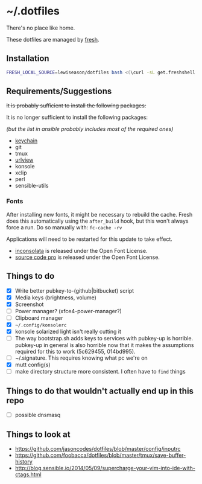 # ~/.dotfiles

There's no place like home.

These dotfiles are managed by [fresh].

## Installation

``` sh
FRESH_LOCAL_SOURCE=lewiseason/dotfiles bash <(\curl -sL get.freshshell.com)
```

## Requirements/Suggestions

~~It is probably sufficient to install the following packages:~~

It is no longer sufficient to install the following packages:

*(but the list in ansible probably includes most of the required ones)*

* [keychain]
* git
* tmux
* [urlview]
* konsole
* xclip
* perl
* sensible-utils

### Fonts

After installing new fonts, it might be necessary to rebuild the cache. Fresh
does this automatically using the `after_build` hook, but this won't always
force a run. Do so manually with: `fc-cache -rv`

Applications will need to be restarted for this update to take effect.

* [inconsolata] is released under the Open Font License.
* [source code pro] is released under the Open Font License.

## Things to do

- [x] Write better pubkey-to-(github|bitbucket) script
- [x] Media keys (brightness, volume)
- [x] Screenshot
- [ ] Power manager? (xfce4-power-manager?)
- [ ] Clipboard manager
- [x] `~/.config/konsolerc`
- [x] konsole solarized light isn't really cutting it
- [ ] The way bootstrap.sh adds keys to services with pubkey-up is horrible.
      pubkey-up in general is also horrible now that it makes the assumptions
      required for this to work (5c629455, 014bd995).
- [ ] ~/.signature. This requires knowing what pc we're on
- [x] mutt config(s)
- [ ] make directory structure more consistent. I often have to `find` things

## Things to do that wouldn't actually end up in this repo

- [ ] possible dnsmasq

## Things to look at

* https://github.com/jasoncodes/dotfiles/blob/master/config/inputrc
* https://github.com/foobacca/dotfiles/blob/master/tmux/save-buffer-history
* http://blog.sensible.io/2014/05/09/supercharge-your-vim-into-ide-with-ctags.html

[fresh]: http://freshshell.com
[inconsolata]: http://levien.com/type/myfonts/inconsolata.html
[source code pro]: https://github.com/adobe-fonts/source-code-pro
[keychain]: http://www.funtoo.org/Keychain
[urlview]: https://github.com/sigpipe/urlview
